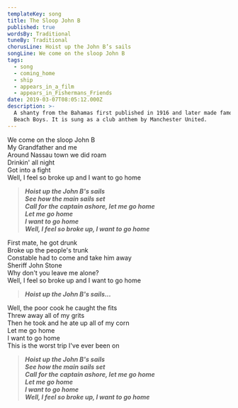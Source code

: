 ```yaml
---
templateKey: song
title: The Sloop John B
published: true
wordsBy: Traditional
tuneBy: Traditional
chorusLine: Hoist up the John B’s sails
songLine: We come on the sloop John B
tags:
  - song
  - coming_home
  - ship
  - appears_in_a_film
  - appears_in_Fishermans_Friends
date: 2019-03-07T08:05:12.000Z
description: >-
  A shanty from the Bahamas first published in 1916 and later made famous by the
  Beach Boys. It is sung as a club anthem by Manchester United.
---
```

We come on the sloop John B\
My Grandfather and me\
Around Nassau town we did roam\
Drinkin' all night\
Got into a fight\
Well, I feel so broke up and I want to go home

> ***Hoist up the John B's sails\
See how the main sails set\
Call for the captain ashore, let me go home\
Let me go home\
I want to go home\
Well, I feel so broke up, I want to go home***

First mate, he got drunk\
Broke up the people's trunk\
Constable had to come and take him away\
Sheriff John Stone\
Why don't you leave me alone?\
Well, I feel so broke up and I want to go home

> ***Hoist up the John B's sails...***

Well, the poor cook he caught the fits\
Threw away all of my grits\
Then he took and he ate up all of my corn\
Let me go home\
I want to go home\
This is the worst trip I've ever been on

> ***Hoist up the John B's sails\
See how the main sails set\
Call for the captain ashore, let me go home\
Let me go home\
I want to go home\
Well, I feel so broke up, I want to go home***

